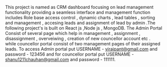 This project is named as CRM dashboard focusing on lead management functionality providing a seamless interface and management function includes Role base access control , dynamic charts , lead tables , sorting and management , accesing leads and assignment of lead by admin .The following project's is built on React js ,Node js , MongoDB. 
The Admin Portal Consist of several page which help in management , assignment , disassignment , overveiwing , creation of new councellor account etc . 
while councellor portal consist of two management pages of their assigned leads.
To access Admin portal put USERNAME - virajpant@gmail.com and password - 123456
and for councellor portal put USERNAME - shanu1211chauhan@gmail.com and password - 111111.
         

